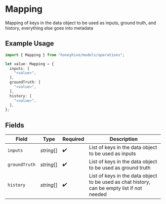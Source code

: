 # Mapping

Mapping of keys in the data object to be used as inputs, ground truth, and history, everything else goes into metadata

## Example Usage

```typescript
import { Mapping } from "honeyhive/models/operations";

let value: Mapping = {
  inputs: [
    "<value>",
  ],
  groundTruth: [
    "<value>",
  ],
  history: [
    "<value>",
  ],
};
```

## Fields

| Field                                                                                       | Type                                                                                        | Required                                                                                    | Description                                                                                 |
| ------------------------------------------------------------------------------------------- | ------------------------------------------------------------------------------------------- | ------------------------------------------------------------------------------------------- | ------------------------------------------------------------------------------------------- |
| `inputs`                                                                                    | *string*[]                                                                                  | :heavy_check_mark:                                                                          | List of keys in the data object to be used as inputs                                        |
| `groundTruth`                                                                               | *string*[]                                                                                  | :heavy_check_mark:                                                                          | List of keys in the data object to be used as ground truth                                  |
| `history`                                                                                   | *string*[]                                                                                  | :heavy_check_mark:                                                                          | List of keys in the data object to be used as chat history, can be empty list if not needed |